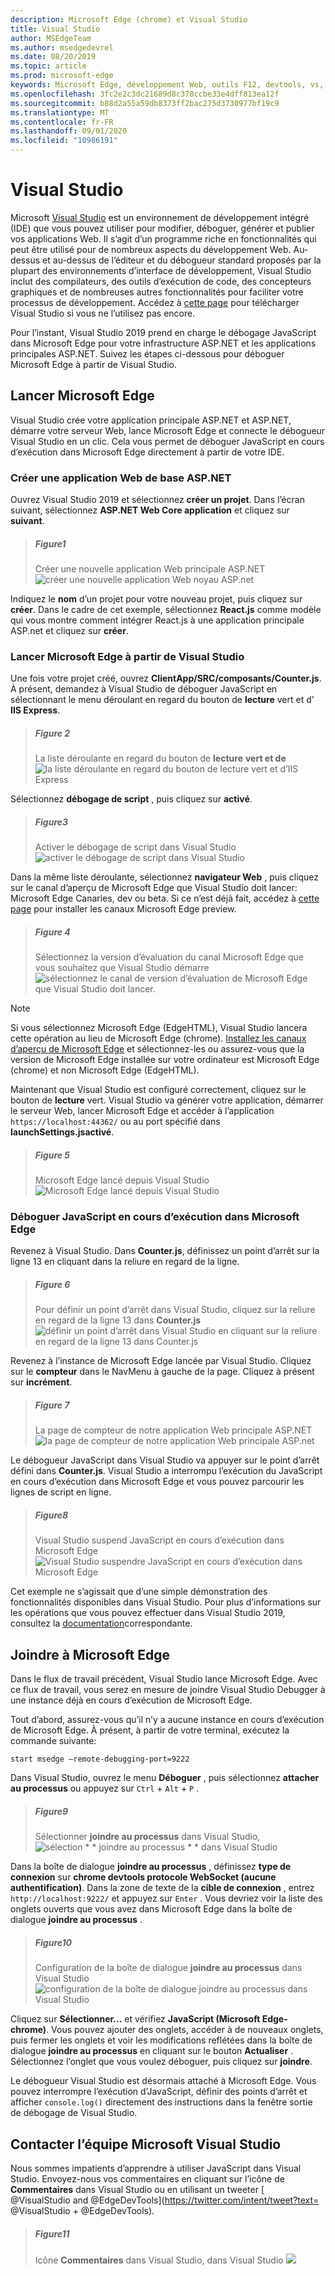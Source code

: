 ```yaml
---
description: Microsoft Edge (chrome) et Visual Studio
title: Visual Studio
author: MSEdgeTeam
ms.author: msedgedevrel
ms.date: 08/20/2019
ms.topic: article
ms.prod: microsoft-edge
keywords: Microsoft Edge, développement Web, outils F12, devtools, vs, Visual Studio, débogueur
ms.openlocfilehash: 3fc2e2c3dc21689d8c378ccbe33e4dff813ea12f
ms.sourcegitcommit: b88d2a55a59db8373ff2bac275d3730977bf19c9
ms.translationtype: MT
ms.contentlocale: fr-FR
ms.lasthandoff: 09/01/2020
ms.locfileid: "10986191"
---
```

# Visual Studio

Microsoft [Visual Studio](https://visualstudio.microsoft.com/vs/) est un environnement de développement intégré (IDE) que vous pouvez utiliser pour modifier, déboguer, générer et publier vos applications Web. Il s’agit d’un programme riche en fonctionnalités qui peut être utilisé pour de nombreux aspects du développement Web. Au-dessus et au-dessus de l’éditeur et du débogueur standard proposés par la plupart des environnements d’interface de développement, Visual Studio inclut des compilateurs, des outils d’exécution de code, des concepteurs graphiques et de nombreuses autres fonctionnalités pour faciliter votre processus de développement. Accédez à [cette page](https://visualstudio.microsoft.com/downloads/) pour télécharger Visual Studio si vous ne l’utilisez pas encore.

Pour l’instant, Visual Studio 2019 prend en charge le débogage JavaScript dans Microsoft Edge pour votre infrastructure ASP\.NET et les applications principales ASP\.NET. Suivez les étapes ci-dessous pour déboguer Microsoft Edge à partir de Visual Studio.

## Lancer Microsoft Edge
Visual Studio crée votre application principale ASP\.NET et ASP\.NET, démarre votre serveur Web, lance Microsoft Edge et connecte le débogueur Visual Studio en un clic. Cela vous permet de déboguer JavaScript en cours d’exécution dans Microsoft Edge directement à partir de votre IDE.

### Créer une application Web de base ASP.NET

Ouvrez Visual Studio 2019 et sélectionnez **créer un projet**. Dans l’écran suivant, sélectionnez **ASP\.NET Web Core application** et cliquez sur **suivant**.

> ##### Figure1  
> Créer une nouvelle application Web principale ASP.NET ![ créer une nouvelle application Web noyau ASP.net](./media/create-new-project.png)  

Indiquez le **nom** d’un projet pour votre nouveau projet, puis cliquez sur **créer**. Dans le cadre de cet exemple, sélectionnez **React.js** comme modèle qui vous montre comment intégrer React.js à une application principale ASP.net et cliquez sur **créer**.

### Lancer Microsoft Edge à partir de Visual Studio

Une fois votre projet créé, ouvrez **ClientApp/SRC/composants/Counter.js**. À présent, demandez à Visual Studio de déboguer JavaScript en sélectionnant le menu déroulant en regard du bouton de **lecture** vert et d' **IIS Express**. 

> ##### Figure 2  
> La liste déroulante en regard du bouton de **lecture** **vert et de** 
> ![ la liste déroulante en regard du bouton de lecture vert et d’IIS Express](./media/vs-dropdown.png)  

Sélectionnez **débogage de script** , puis cliquez sur **activé**.

> ##### Figure3  
> Activer le débogage de script dans Visual Studio ![ activer le débogage de script dans Visual Studio](./media/enable-script-debugging.png)  

Dans la même liste déroulante, sélectionnez **navigateur Web** , puis cliquez sur le canal d’aperçu de Microsoft Edge que Visual Studio doit lancer: Microsoft Edge Canaries, dev ou beta. Si ce n’est déjà fait, accédez à [cette page](https://www.microsoftedgeinsider.com/download) pour installer les canaux Microsoft Edge preview.

> ##### Figure 4  
> Sélectionnez la version d’évaluation du canal Microsoft Edge que vous souhaitez que Visual Studio démarre ![ sélectionnez le canal de version d’évaluation de Microsoft Edge que Visual Studio doit lancer.](./media/set-web-browser.png)  

> [!NOTE]
> Si vous sélectionnez Microsoft Edge (EdgeHTML), Visual Studio lancera cette opération au lieu de Microsoft Edge (chrome). [Installez les canaux d’aperçu de Microsoft Edge](https://www.microsoftedgeinsider.com/download) et sélectionnez-les ou assurez-vous que la version de Microsoft Edge installée sur votre ordinateur est Microsoft Edge (chrome) et non Microsoft Edge (EdgeHTML).

Maintenant que Visual Studio est configuré correctement, cliquez sur le bouton de **lecture** vert. Visual Studio va générer votre application, démarrer le serveur Web, lancer Microsoft Edge et accéder à l’application `https://localhost:44362/` ou au port spécifié dans **launchSettings.jsactivé**.

> ##### Figure 5  
> Microsoft Edge lancé depuis Visual Studio ![ Microsoft Edge lancé depuis Visual Studio](./media/edge-launch.png)  

### Déboguer JavaScript en cours d’exécution dans Microsoft Edge

Revenez à Visual Studio. Dans **Counter.js**, définissez un point d’arrêt sur la ligne 13 en cliquant dans la reliure en regard de la ligne.

> ##### Figure 6
> Pour définir un point d’arrêt dans Visual Studio, cliquez sur la reliure en regard de la ligne 13 dans **Counter.js** 
> ![ définir un point d’arrêt dans Visual Studio en cliquant sur la reliure en regard de la ligne 13 dans Counter.js](./media/set-breakpoint.png)  

Revenez à l’instance de Microsoft Edge lancée par Visual Studio. Cliquez sur le **compteur** dans le NavMenu à gauche de la page. Cliquez à présent sur **incrément**.

> ##### Figure 7
> La page de compteur de notre application Web principale ASP.NET ![ la page de compteur de notre application Web principale ASP.net](./media/edge-counter.png)  

Le débogueur JavaScript dans Visual Studio va appuyer sur le point d’arrêt défini dans **Counter.js**. Visual Studio a interrompu l’exécution du JavaScript en cours d’exécution dans Microsoft Edge et vous pouvez parcourir les lignes de script en ligne.

> ##### Figure8
> Visual Studio suspend JavaScript en cours d’exécution dans Microsoft Edge ![ Visual Studio suspendre JavaScript en cours d’exécution dans Microsoft Edge](./media/hit-breakpoint.png)  

Cet exemple ne s’agissait que d’une simple démonstration des fonctionnalités disponibles dans Visual Studio. Pour plus d’informations sur les opérations que vous pouvez effectuer dans Visual Studio 2019, consultez la [documentation](https://docs.microsoft.com/visualstudio/windows/?view=vs-2019)correspondante.

## Joindre à Microsoft Edge
Dans le flux de travail précédent, Visual Studio lance Microsoft Edge. Avec ce flux de travail, vous serez en mesure de joindre Visual Studio Debugger à une instance déjà en cours d’exécution de Microsoft Edge. 

Tout d’abord, assurez-vous qu’il n’y a aucune instance en cours d’exécution de Microsoft Edge. À présent, à partir de votre terminal, exécutez la commande suivante:

```console
start msedge –remote-debugging-port=9222
```

Dans Visual Studio, ouvrez le menu **Déboguer** , puis sélectionnez **attacher au processus** ou appuyez sur `Ctrl`  +  `Alt`  +  `P` .

> ##### Figure9
> Sélectionner **joindre au processus** dans Visual Studio, ![ sélection * * joindre au processus * * dans Visual Studio](./media/attach-to-process.png)  

Dans la boîte de dialogue **joindre au processus** , définissez **type de connexion** sur **chrome devtools protocole WebSocket (aucune authentification)**. Dans la zone de texte de la **cible de connexion** , entrez `http://localhost:9222/` et appuyez sur `Enter` . Vous devriez voir la liste des onglets ouverts que vous avez dans Microsoft Edge dans la boîte de dialogue **joindre au processus** .

> ##### Figure10
> Configuration de la boîte de dialogue **joindre au processus** dans Visual Studio ![ configuration de la boîte de dialogue joindre au processus dans Visual Studio](./media/attach-to-process-dialog.png)  

Cliquez sur **Sélectionner...** et vérifiez **JavaScript (Microsoft Edge-chrome)**. Vous pouvez ajouter des onglets, accéder à de nouveaux onglets, puis fermer les onglets et voir les modifications reflétées dans la boîte de dialogue **joindre au processus** en cliquant sur le bouton **Actualiser** . Sélectionnez l’onglet que vous voulez déboguer, puis cliquez sur **joindre**.

Le débogueur Visual Studio est désormais attaché à Microsoft Edge. Vous pouvez interrompre l’exécution d’JavaScript, définir des points d’arrêt et afficher `console.log()` directement des instructions dans la fenêtre sortie de débogage de Visual Studio.

## Contacter l’équipe Microsoft Visual Studio  

Nous sommes impatients d’apprendre à utiliser JavaScript dans Visual Studio.  Envoyez-nous vos commentaires en cliquant sur l’icône de **Commentaires** dans Visual Studio ou en utilisant un tweeter [ @VisualStudio and @EdgeDevTools](https://twitter.com/intent/tweet?text= @VisualStudio + @EdgeDevTools).  

> ##### Figure11
> Icône **Commentaires** dans Visual Studio, dans Visual Studio ![](./media/feedback-icon.png)  
